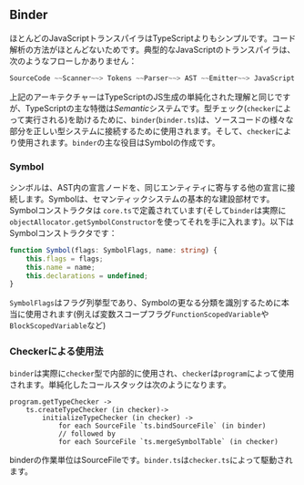 ## Binder
ほとんどのJavaScriptトランスパイラはTypeScriptよりもシンプルです。コード解析の方法がほとんどないためです。典型的なJavaScriptのトランスパイラは、次のようなフローしかありません：

```ts
SourceCode ~~Scanner~~> Tokens ~~Parser~~> AST ~~Emitter~~> JavaScript
```

上記のアーキテクチャーはTypeScriptのJS生成の単純化された理解と同じですが、TypeScriptの主な特徴は*Semantic*システムです。型チェック(`checker`によって実行される)を助けるために、`binder`(`binder.ts`)は、ソースコードの様々な部分を正しい型システムに接続するために使用されます。そして、`checker`により使用されます。`binder`の主な役目はSymbolの作成です。

### Symbol
シンボルは、AST内の宣言ノードを、同じエンティティに寄与する他の宣言に接続します。Symbolは、セマンティックシステムの基本的な建設部材です。Symbolコンストラクタは `core.ts`で定義されています(そして`binder`は実際に`objectAllocator.getSymbolConstructor`を使ってそれを手に入れます)。以下はSymbolコンストラクタです：

```ts
function Symbol(flags: SymbolFlags, name: string) {
    this.flags = flags;
    this.name = name;
    this.declarations = undefined;
}
```

`SymbolFlags`はフラグ列挙型であり、Symbolの更なる分類を識別するために本当に使用されます(例えば変数スコープフラグ`FunctionScopedVariable`や `BlockScopedVariable`など)

### Checkerによる使用法
`binder`は実際に`checker`型で内部的に使用され、`checker`は`program`によって使用されます。単純化したコールスタックは次のようになります。
```
program.getTypeChecker ->
    ts.createTypeChecker (in checker)->
        initializeTypeChecker (in checker) ->
            for each SourceFile `ts.bindSourceFile` (in binder)
            // followed by
            for each SourceFile `ts.mergeSymbolTable` (in checker)
```
binderの作業単位はSourceFileです。`binder.ts`は`checker.ts`によって駆動されます。
